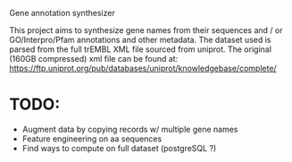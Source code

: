 Gene annotation synthesizer

This project aims to synthesize gene names from their sequences and / or GO/Interpro/Pfam annotations and other metadata.
The dataset used is parsed from the full trEMBL XML file sourced from uniprot.
The original (160GB compressed) xml file can be found at: https://ftp.uniprot.org/pub/databases/uniprot/knowledgebase/complete/

# TODO:

* Augment data by copying records w/ multiple gene names
* Feature engineering on aa sequences
* Find ways to compute on full dataset (postgreSQL ?)

